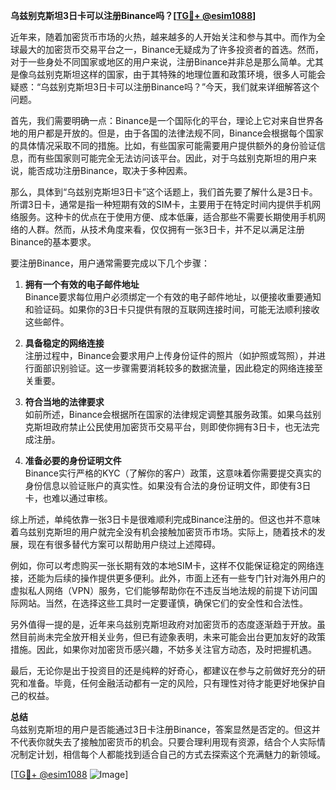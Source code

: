 **乌兹别克斯坦3日卡可以注册Binance吗？[[TG💪+ @esim1088](https://t.me/s/esim1088)]**

近年来，随着加密货币市场的火热，越来越多的人开始关注和参与其中。而作为全球最大的加密货币交易平台之一，Binance无疑成为了许多投资者的首选。然而，对于一些身处不同国家或地区的用户来说，注册Binance并非总是那么简单。尤其是像乌兹别克斯坦这样的国家，由于其特殊的地理位置和政策环境，很多人可能会疑惑：“乌兹别克斯坦3日卡可以注册Binance吗？”今天，我们就来详细解答这个问题。

首先，我们需要明确一点：Binance是一个国际化的平台，理论上它对来自世界各地的用户都是开放的。但是，由于各国的法律法规不同，Binance会根据每个国家的具体情况采取不同的措施。比如，有些国家可能需要用户提供额外的身份验证信息，而有些国家则可能完全无法访问该平台。因此，对于乌兹别克斯坦的用户来说，能否成功注册Binance，取决于多种因素。

那么，具体到“乌兹别克斯坦3日卡”这个话题上，我们首先要了解什么是3日卡。所谓3日卡，通常是指一种短期有效的SIM卡，主要用于在特定时间内提供手机网络服务。这种卡的优点在于使用方便、成本低廉，适合那些不需要长期使用手机网络的人群。然而，从技术角度来看，仅仅拥有一张3日卡，并不足以满足注册Binance的基本要求。

要注册Binance，用户通常需要完成以下几个步骤：

1. **拥有一个有效的电子邮件地址**  
   Binance要求每位用户必须绑定一个有效的电子邮件地址，以便接收重要通知和验证码。如果你的3日卡只提供有限的互联网连接时间，可能无法顺利接收这些邮件。

2. **具备稳定的网络连接**  
   注册过程中，Binance会要求用户上传身份证件的照片（如护照或驾照），并进行面部识别验证。这一步骤需要消耗较多的数据流量，因此稳定的网络连接至关重要。

3. **符合当地的法律要求**  
   如前所述，Binance会根据所在国家的法律规定调整其服务政策。如果乌兹别克斯坦政府禁止公民使用加密货币交易平台，则即使你拥有3日卡，也无法完成注册。

4. **准备必要的身份证明文件**  
   Binance实行严格的KYC（了解你的客户）政策，这意味着你需要提交真实的身份信息以验证账户的真实性。如果没有合法的身份证明文件，即使有3日卡，也难以通过审核。

综上所述，单纯依靠一张3日卡是很难顺利完成Binance注册的。但这也并不意味着乌兹别克斯坦的用户就完全没有机会接触加密货币市场。实际上，随着技术的发展，现在有很多替代方案可以帮助用户绕过上述障碍。

例如，你可以考虑购买一张长期有效的本地SIM卡，这样不仅能保证稳定的网络连接，还能为后续的操作提供更多便利。此外，市面上还有一些专门针对海外用户的虚拟私人网络（VPN）服务，它们能够帮助你在不违反当地法规的前提下访问国际网站。当然，在选择这些工具时一定要谨慎，确保它们的安全性和合法性。

另外值得一提的是，近年来乌兹别克斯坦政府对加密货币的态度逐渐趋于开放。虽然目前尚未完全放开相关业务，但已有迹象表明，未来可能会出台更加友好的政策措施。因此，如果你对加密货币感兴趣，不妨多关注官方动态，及时把握机遇。

最后，无论你是出于投资目的还是纯粹的好奇心，都建议在参与之前做好充分的研究和准备。毕竟，任何金融活动都有一定的风险，只有理性对待才能更好地保护自己的权益。

**总结**  
乌兹别克斯坦的用户是否能通过3日卡注册Binance，答案显然是否定的。但这并不代表你就失去了接触加密货币的机会。只要合理利用现有资源，结合个人实际情况制定计划，相信每个人都能找到适合自己的方式去探索这个充满魅力的新领域。

[[TG💪+ @esim1088](https://t.me/s/esim1088) ![Image](https://i.postimg.cc/4NQfJmqS/Snipaste-2025-05-13-00-14-12.png)]